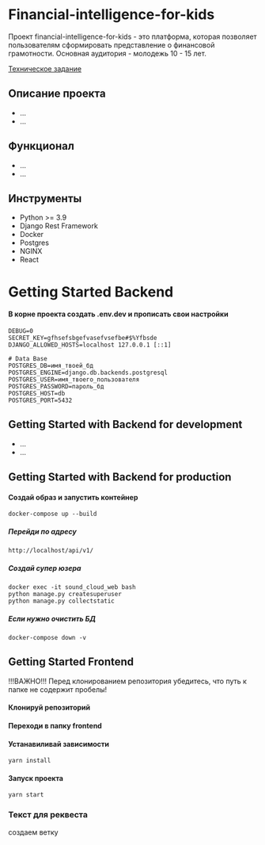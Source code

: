 # Financial-intelligence-for-kids

Проект financial-intelligence-for-kids - это платформа, которая позволяет пользователям сформировать представление о
финансовой грамотности. Основная аудитория - молодежь 10 - 15 лет.

[Техническое задание](./docs/technical_requirements.md)

## Описание проекта

- ...
- ...

## Функционал

- ...
- ...

## Инструменты

- Python >= 3.9
- Django Rest Framework
- Docker
- Postgres
- NGINX
- React

# Getting Started Backend

#### В корне проекта создать .env.dev и прописать свои настройки

    DEBUG=0
    SECRET_KEY=gfhsefsbgefvasefvsefbe#$%Yfbsde
    DJANGO_ALLOWED_HOSTS=localhost 127.0.0.1 [::1]

    # Data Base
    POSTGRES_DB=имя_твоей_бд
    POSTGRES_ENGINE=django.db.backends.postgresql
    POSTGRES_USER=имя_твоего_пользователя
    POSTGRES_PASSWORD=пароль_бд
    POSTGRES_HOST=db
    POSTGRES_PORT=5432

## Getting Started with Backend for development

- ...
- ...

## Getting Started with Backend for production

#### Создай образ и запустить контейнер

    docker-compose up --build

##### Перейди по адресу

    http://localhost/api/v1/

##### Создай супер юзера

    docker exec -it sound_cloud_web bash
    python manage.py createsuperuser
    python manage.py collectstatic

##### Если нужно очистить БД

    docker-compose down -v

## Getting Started Frontend

!!!ВАЖНО!!!
Перед клонированием репозитория убедитесь, что путь к папке не содержит пробелы!

#### Клонируй репозиторий

#### Переходи в папку frontend

#### Устанавиливай зависимости

    yarn install

#### Запуск проекта

    yarn start

### Текст для реквеста

создаем ветку
